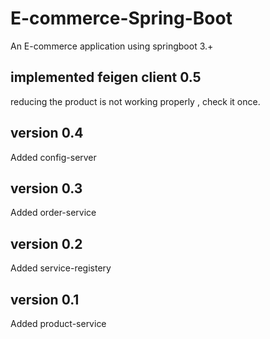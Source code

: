 # E-commerce-Spring-Boot
An E-commerce application using springboot 3.+

## implemented feigen client 0.5
reducing the product is not working properly , check it once.

## version 0.4
Added config-server

## version 0.3
Added order-service 

## version 0.2
Added service-registery

## version 0.1
Added product-service

